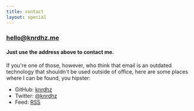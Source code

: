 ```yaml
---
title: contact
layout: special
---
```


### hello@knrdhz.me

#### Just use the address above to contact me.

If you're one of those, however, who think that email is an outdated technology
that shouldn't be used outside of office, here are some places where I can be
found, you hipster:

-   GitHub: [knrdhz](https://github.com/knrdhz)
-   Twitter: [@knrdhz](https://twitter.com/knrdhz)
-   Feed: [RSS](https://www.knrdhz.me/rss.xml)
